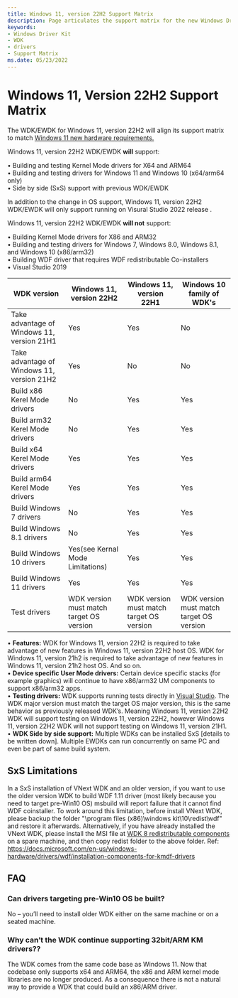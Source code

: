 ```yaml
---
title: Windows 11, version 22H2 Support Matrix
description: Page articulates the support matrix for the new Windows Driver Kit (WDK)
keywords:
- Windows Driver Kit
- WDK
- drivers
- Support Matrix
ms.date: 05/23/2022
---
```


# Windows 11, Version 22H2 Support Matrix

The WDK/EWDK for Windows 11, version 22H2 will align its support matrix to match [Windows 11 new hardware requirements.](https://docs.microsoft.com/en-us/windows/whats-new/windows-11-requirements) 

Windows 11, version 22H2 WDK/EWDK <b>will</b> support: 

•	Building and testing Kernel Mode drivers for X64 and ARM64 </br>
•	Building and testing drivers for Windows 11 and Windows 10 (x64/arm64 only) </br>
•	Side by side (SxS) support with previous WDK/EWDK </br>
 
In addition to the change in OS support, Windows 11, version 22H2 WDK/EWDK will only support running on Visural Studio 2022 release .  
 
Windows 11, version 22H2 WDK/EWDK <b>will not</b> support: 

•	Building Kernel Mode drivers for X86 and ARM32 </br>
•	Building and testing drivers for Windows 7, Windows 8.0, Windows 8.1, and Windows 10 (x86/arm32) </br>
•	Building WDF driver that requires WDF redistributable Co-installers   </br>
•	Visual Studio 2019</br>


|WDK version|Windows 11, version 22H2|Windows 11, version 22H1| Windows 10 family of WDK's|
|-|-|-|-|
|Take advantage of Windows 11, version 21H1|Yes|Yes|No|
|Take advantage of Windows 11, version 21H2|Yes|No|No|
|Build x86 Kerel Mode drivers|No|Yes|Yes|
|Build arm32 Kerel Mode drivers|No|Yes|Yes|
|Build x64 Kerel Mode drivers|Yes|Yes|Yes|
|Build arm64 Kerel Mode drivers|Yes|Yes|Yes|
|Build Windows 7 drivers|No|Yes|Yes|
|Build Windows 8.1 drivers|No|Yes|Yes|
|Build Windows 10 drivers|Yes(see Kernal Mode Limitations)|Yes|Yes|
|Build Windows 11 drivers|Yes|Yes|Yes|
|Test drivers|WDK version must match target OS version|WDK version must match target OS version|WDK version must match target OS version|

•	<b>Features:</b> WDK for Windows 11, version 22H2 is required to take advantage of new features in Windows 11, version 22H2 host OS.  WDK for Windows 11, version 21h2 is required to take advantage of new features in Windows 11, version 21h2 host OS.  And so on. </br>
•	<b>Device specific User Mode drivers:</b> Certain device specific stacks (for example graphics) will continue to have x86/arm32 UM components to support x86/arm32 apps.  </br>
•	<b>Testing drivers:</b> WDK supports running tests directly in [Visual Studio](https://docs.microsoft.com/en-us/windows-hardware/drivers/develop/testing-a-driver).  The WDK major version must match the target OS major version, this is the same behavior as previously released WDK’s. Meaning Windows 11, version 22H2 WDK will support testing on Windows 11, version 22H2, however Windows 11, version 22H2 WDK will not support testing on Windows 11, version 21H1. </br>
•	<b>WDK Side by side support:</b>  Multiple WDKs can be installed SxS [details to be written down].  Multiple EWDKs can run concurrently on same PC and even be part of same build system. </br>



## SxS Limitations
In a SxS installation of VNext WDK and an older version, if you want to use the older version WDK to build WDF 1.11 driver (most likely because you need to target pre-Win10 OS) msbuild will report failure that it cannot find WDF coinstaller. To work around this limitation, before install VNext WDK, please backup the folder "\program files (x86)\windows kit\10\redist\wdf" and restore it afterwards. Alternatively, if you have already installed the VNext WDK, please install the MSI file at [WDK 8 redistributable components](https://go.microsoft.com/fwlink/p/?LinkID=253170) on a spare machine, and then copy redist folder to the above folder. Ref: <https://docs.microsoft.com/en-us/windows-hardware/drivers/wdf/installation-components-for-kmdf-drivers> 



## FAQ

### Can drivers targeting pre-Win10 OS be built? 

No – you’ll need to install older WDK either on the same machine or on a seated machine. 
  
### Why can’t the WDK continue supporting 32bit/ARM KM drivers?? 
The WDK comes from the same code base as Windows 11. Now that codebase only supports x64 and ARM64, the x86 and ARM kernel mode libraries are no longer produced. As a consequence there is not a natural way to provide a WDK that could build an x86/ARM driver. 

